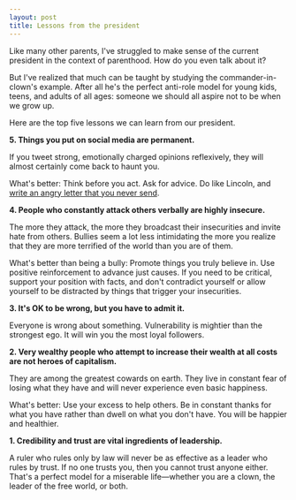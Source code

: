 ```yaml
---
layout: post
title: Lessons from the president 
---
```


Like many other parents, I've struggled to make sense of the current president in the context of parenthood. How do you even talk about it?

But I've realized that much can be taught by studying the commander-in-clown's example. After all he's the perfect anti-role model for young kids, teens, and adults of all ages: someone we should all aspire not to be when we grow up. 

Here are the top five lessons we can learn from our president. 


**5. Things you put on social media are permanent.**

If you tweet strong, emotionally charged opinions reflexively, they will almost certainly come back to haunt you. 

What's better: Think before you act. Ask for advice. Do like Lincoln, and [write an angry letter that you never send](https://mobile.nytimes.com/2014/03/23/opinion/sunday/the-lost-art-of-the-unsent-angry-letter.html). 


**4. People who constantly attack others verbally are highly insecure.**

The more they attack, the more they broadcast their insecurities and invite hate from others. Bullies seem a lot less intimidating the more you realize that they are more terrified of the world than you are of them. 

What's better than being a bully: Promote things you truly believe in. Use positive reinforcement to advance just causes. If you need to be critical, support your position with facts, and don't contradict yourself or allow yourself to be distracted by things that trigger your insecurities. 


**3. It's OK to be wrong, but you have to admit it.** 

Everyone is wrong about something. Vulnerability is mightier than the strongest ego. It will win you the most loyal followers. 


**2. Very wealthy people who attempt to increase their wealth at all costs are not heroes of capitalism.**

They are among the greatest cowards on earth. They live in constant fear of losing what they have and will never experience even basic happiness. 

What's better: Use your excess to help others. Be in constant thanks for what you have rather than dwell on what you don't have. You will be happier and healthier. 


**1. Credibility and trust are vital ingredients of leadership.** 

A ruler who rules only by law will never be as effective as a leader who rules by trust. If no one trusts you, then you cannot trust anyone either. That's a perfect model for a miserable life—whether you are a clown, the leader of the free world, or both. 



